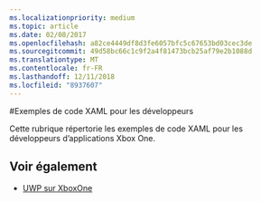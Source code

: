 ```yaml
---
ms.localizationpriority: medium
ms.topic: article
ms.date: 02/08/2017
ms.openlocfilehash: a82ce4449df8d3fe6057bfc5c67653bd03cec3de
ms.sourcegitcommit: 49d58bc66c1c9f2a4f81473bcb25af79e2b1088d
ms.translationtype: MT
ms.contentlocale: fr-FR
ms.lasthandoff: 12/11/2018
ms.locfileid: "8937607"
---
```

#<a name="xaml-samples-for-developers"></a>Exemples de code XAML pour les développeurs

Cette rubrique répertorie les exemples de code XAML pour les développeurs d’applications Xbox One.

## <a name="see-also"></a>Voir également
- [UWP sur XboxOne](index.md)


